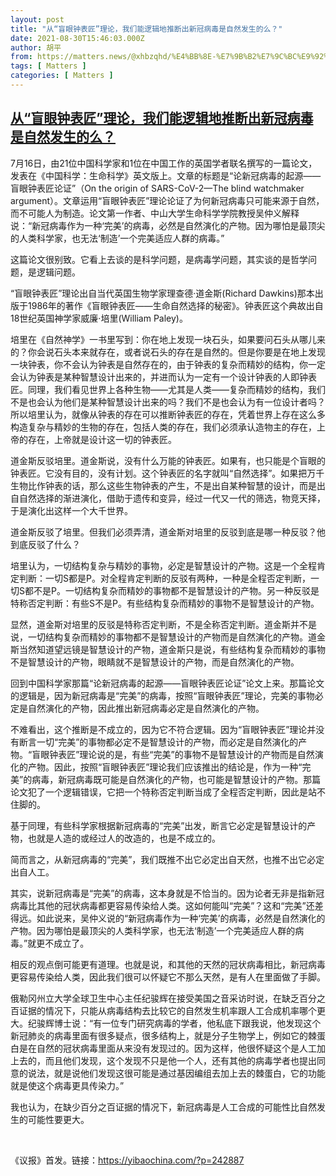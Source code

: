 ```yaml
---
layout: post
title: "从“盲眼钟表匠”理论，我们能逻辑地推断出新冠病毒是自然发生的么？"
date: 2021-08-30T15:46:03.000Z
author: 胡平
from: https://matters.news/@xhbzqhd/%E4%BB%8E-%E7%9B%B2%E7%9C%BC%E9%92%9F%E8%A1%A8%E5%8C%A0-%E7%90%86%E8%AE%BA-%E6%88%91%E4%BB%AC%E8%83%BD%E9%80%BB%E8%BE%91%E5%9C%B0%E6%8E%A8%E6%96%AD%E5%87%BA%E6%96%B0%E5%86%A0%E7%97%85%E6%AF%92%E6%98%AF%E8%87%AA%E7%84%B6%E5%8F%91%E7%94%9F%E7%9A%84%E4%B9%88-bafyreifymrmbnh6odos47hdweqtwrxbarbon7vrtrymkr6c234d3arav7u
tags: [ Matters ]
categories: [ Matters ]
---
```

<!--1630338363000-->
[从“盲眼钟表匠”理论，我们能逻辑地推断出新冠病毒是自然发生的么？](https://matters.news/@xhbzqhd/%E4%BB%8E-%E7%9B%B2%E7%9C%BC%E9%92%9F%E8%A1%A8%E5%8C%A0-%E7%90%86%E8%AE%BA-%E6%88%91%E4%BB%AC%E8%83%BD%E9%80%BB%E8%BE%91%E5%9C%B0%E6%8E%A8%E6%96%AD%E5%87%BA%E6%96%B0%E5%86%A0%E7%97%85%E6%AF%92%E6%98%AF%E8%87%AA%E7%84%B6%E5%8F%91%E7%94%9F%E7%9A%84%E4%B9%88-bafyreifymrmbnh6odos47hdweqtwrxbarbon7vrtrymkr6c234d3arav7u)
------

<div>
<p>7月16日，由21位中国科学家和1位在中国工作的英国学者联名撰写的一篇论文，发表在《中国科学：生命科学》英文版上。文章的标题是“论新冠病毒的起源——盲眼钟表匠论证”（On the origin of SARS-CoV-2—The blind watchmaker argument）。文章运用“盲眼钟表匠”理论论证了为何新冠病毒只可能来源于自然，而不可能人为制造。论文第一作者、中山大学生命科学学院教授吴仲义解释说：“新冠病毒作为一种‘完美’的病毒，必然是自然演化的产物。因为哪怕是最顶尖的人类科学家，也无法‘制造’一个完美适应人群的病毒。”</p><p>这篇论文很别致。它看上去谈的是科学问题，是病毒学问题，其实谈的是哲学问题，是逻辑问题。</p><p>“盲眼钟表匠”理论出自当代英国生物学家理查德·道金斯(Richard Dawkins)那本出版于1986年的著作《盲眼钟表匠——生命自然选择的秘密》。钟表匠这个典故出自18世纪英国神学家威廉·培里(William Paley)。</p><p>培里在《自然神学》一书里写到：你在地上发现一块石头，如果要问石头从哪儿来的？你会说石头本来就存在，或者说石头的存在是自然的。但是你要是在地上发现一块钟表，你不会认为钟表是自然存在的，由于钟表的复杂而精妙的结构，你一定会认为钟表是某种智慧设计出来的，并进而认为一定有一个设计钟表的人即钟表匠。同理，我们看见世界上各种生物——尤其是人类——复杂而精妙的结构，我们不是也会认为他们是某种智慧设计出来的吗？我们不是也会认为有一位设计者吗？所以培里认为，就像从钟表的存在可以推断钟表匠的存在，凭着世界上存在这么多构造复杂与精妙的生物的存在，包括人类的存在，我们必须承认造物主的存在，上帝的存在，上帝就是设计这一切的钟表匠。</p><p>道金斯反驳培里。道金斯说，没有什么万能的钟表匠。如果有，也只能是个盲眼的钟表匠。它没有目的，没有计划。这个钟表匠的名字就叫“自然选择”。如果把万千生物比作钟表的话，那么这些生物钟表的产生，不是出自某种智慧的设计，而是出自自然选择的渐进演化，借助于遗传和变异，经过一代又一代的筛选，物竞天择，于是演化出这样一个大千世界。</p><p>道金斯反驳了培里。但我们必须弄清，道金斯对培里的反驳到底是哪一种反驳？他到底反驳了什么？</p><p>培里认为，一切结构复杂与精妙的事物，必定是智慧设计的产物。这是一个全程肯定判断：一切S都是P。对全程肯定判断的反驳有两种，一种是全程否定判断，一切S都不是P。一切结构复杂而精妙的事物都不是智慧设计的产物。另一种反驳是特称否定判断：有些S不是P。有些结构复杂而精妙的事物不是智慧设计的产物。</p><p>显然，道金斯对培里的反驳是特称否定判断，不是全称否定判断。道金斯并不是说，一切结构复杂而精妙的事物都不是智慧设计的产物而是自然演化的产物。道金斯当然知道望远镜是智慧设计的产物，道金斯只是说，有些结构复杂而精妙的事物不是智慧设计的产物，眼睛就不是智慧设计的产物，而是自然演化的产物。</p><p>回到中国科学家那篇“论新冠病毒的起源——盲眼钟表匠论证”论文上来。那篇论文的逻辑是，因为新冠病毒是“完美”的病毒，按照“盲眼钟表匠”理论，完美的事物必定是自然演化的产物，因此推出新冠病毒必定是自然演化的产物。</p><p>不难看出，这个推断是不成立的，因为它不符合逻辑。因为“盲眼钟表匠”理论并没有断言一切“完美”的事物都必定不是智慧设计的产物，而必定是自然演化的产物。“盲眼钟表匠”理论说的是，有些“完美”的事物不是智慧设计的产物而是自然演化的产物。因此，按照“盲眼钟表匠”理论我们应该推出的结论是，作为一种“完美”的病毒，新冠病毒既可能是自然演化的产物，也可能是智慧设计的产物。那篇论文犯了一个逻辑错误，它把一个特称否定判断当成了全程否定判断，因此是站不住脚的。</p><p>基于同理，有些科学家根据新冠病毒的“完美”出发，断言它必定是智慧设计的产物，也就是人造的或经过人的改造的，也是不成立的。</p><p>简而言之，从新冠病毒的“完美”，我们既推不出它必定出自天然，也推不出它必定出自人工。</p><p>其实，说新冠病毒是“完美”的病毒，这本身就是不恰当的。因为论者无非是指新冠病毒比其他的冠状病毒都更容易传染给人类。这如何能叫“完美”？这和“完美”还差得远。如此说来，吴仲义说的“新冠病毒作为一种‘完美’的病毒，必然是自然演化的产物。因为哪怕是最顶尖的人类科学家，也无法‘制造’一个完美适应人群的病毒。”就更不成立了。</p><p>相反的观点倒可能更有道理。也就是说，和其他的天然的冠状病毒相比，新冠病毒更容易传染给人类，因此我们很可以怀疑它不那么天然，是有人在里面做了手脚。</p><p>俄勒冈州立大学全球卫生中心主任纪骏辉在接受美国之音采访时说，在缺乏百分之百证据的情况下，只能从病毒结构去比较它的自然发生机率跟人工合成机率哪个更大。纪骏辉博士说：“有一位专门研究病毒的学者，他私底下跟我说，他发现这个新冠肺炎的病毒里面有很多疑点，很多结构上，就是分子生物学上，例如它的棘蛋白是在自然的冠状病毒里面从来没有发现过的。因为这样，他很怀疑这个是人工加上去的，而且他们发现，这个发现不只是他一个人，还有其他的病毒学者也提出同意的说法，就是说他们发现这很可能是通过基因编组去加上去的棘蛋白，它的功能就是使这个病毒更具传染力。”</p><p>我也认为，在缺少百分之百证据的情况下，新冠病毒是人工合成的可能性比自然发生的可能性要更大。</p><p><br></p><p>《议报》首发。链接：<a href="https://yibaochina./" target="_blank">https://yibaochina.</a><a href="https://yibaochina.com/?p=242887" target="_blank">com/?p=242887</a></p>
</div>
